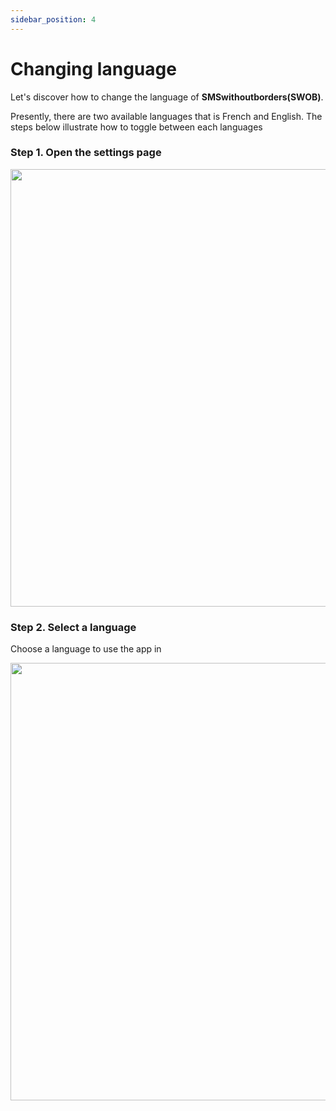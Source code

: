 ```yaml
---
sidebar_position: 4
---
```


# Changing language

Let's discover how to change the language of **SMSwithoutborders(SWOB)**.

Presently, there are two available languages that is French and English. The steps below illustrate how to toggle between each languages

### Step 1. Open the settings page

<img src="/img/settings .png" height="700" />


### Step 2. Select a language

Choose a language to use the app in

<img src="/img/language.png" height="700" />

